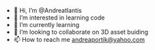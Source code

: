 - 👋 Hi, I’m @Andreatlantis
- 👀 I’m interested in learning code
- 🌱 I’m currently learning 
- 💞️ I’m looking to collaborate on 3D asset buiding
- 📫 How to reach me andreaportik@yahoo.com

<!---
Andreatlantis/Andreatlantis is a ✨ special ✨ repository because its `README.md` (this file) appears on your GitHub profile.
You can click the Preview link to take a look at your changes.
--->
